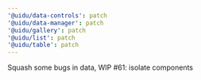 ```yaml
---
'@uidu/data-controls': patch
'@uidu/data-manager': patch
'@uidu/gallery': patch
'@uidu/list': patch
'@uidu/table': patch
---
```


Squash some bugs in data, WIP #61: isolate components
